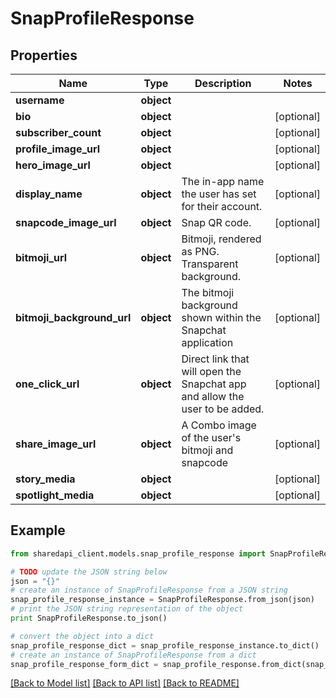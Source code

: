 # SnapProfileResponse


## Properties
Name | Type | Description | Notes
------------ | ------------- | ------------- | -------------
**username** | **object** |  | 
**bio** | **object** |  | [optional] 
**subscriber_count** | **object** |  | [optional] 
**profile_image_url** | **object** |  | [optional] 
**hero_image_url** | **object** |  | [optional] 
**display_name** | **object** | The in-app name the user has set for their account. | [optional] 
**snapcode_image_url** | **object** | Snap QR code. | [optional] 
**bitmoji_url** | **object** | Bitmoji, rendered as PNG. Transparent background. | [optional] 
**bitmoji_background_url** | **object** | The bitmoji background shown within the Snapchat application | [optional] 
**one_click_url** | **object** | Direct link that will open the Snapchat app and allow the user to be added. | [optional] 
**share_image_url** | **object** | A Combo image of the user&#39;s bitmoji and snapcode | [optional] 
**story_media** | **object** |  | [optional] 
**spotlight_media** | **object** |  | [optional] 

## Example

```python
from sharedapi_client.models.snap_profile_response import SnapProfileResponse

# TODO update the JSON string below
json = "{}"
# create an instance of SnapProfileResponse from a JSON string
snap_profile_response_instance = SnapProfileResponse.from_json(json)
# print the JSON string representation of the object
print SnapProfileResponse.to_json()

# convert the object into a dict
snap_profile_response_dict = snap_profile_response_instance.to_dict()
# create an instance of SnapProfileResponse from a dict
snap_profile_response_form_dict = snap_profile_response.from_dict(snap_profile_response_dict)
```
[[Back to Model list]](../README.md#documentation-for-models) [[Back to API list]](../README.md#documentation-for-api-endpoints) [[Back to README]](../README.md)


